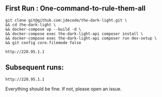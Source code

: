 ## First Run : One-command-to-rule-them-all
```
git clone git@github.com:jdecode/the-dark-light.git \
&& cd the-dark-light \
&& docker-compose up --build -d \
&& docker-compose exec the-dark-light-api composer install \
&& docker-compose exec the-dark-light-api composer run dev-setup \
&& git config core.filemode false 
```

```
http://220.95.1.1
```

## Subsequent runs:
```
http://220.95.1.1
```

Everything should be fine. If not, please open an issue.
